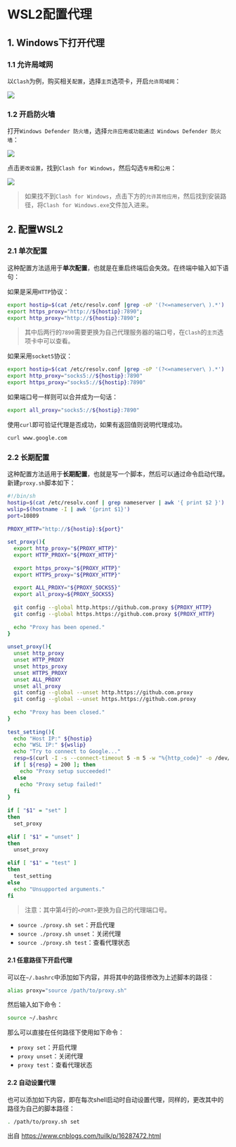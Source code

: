 # WSL2配置代理

## 1\. Windows下打开代理

### 1.1 允许局域网

以`Clash`为例，购买相关`配置`，选择`主页`选项卡，开启`允许局域网`：

![](https://img2022.cnblogs.com/blog/2026333/202205/2026333-20220519095954875-534125057.png)

### 1.2 开启防火墙

打开`Windows Defender 防火墙`，选择`允许应用或功能通过 Windows Defender 防火墙`：

![](https://img2022.cnblogs.com/blog/2026333/202205/2026333-20220519100052696-2100542151.png)

点击`更改设置`，找到`Clash for Windows`，然后勾选`专用`和`公用`：

![](https://img2022.cnblogs.com/blog/2026333/202205/2026333-20220519100127832-1936469422.png)

> 如果找不到`Clash for Windows`，点击下方的`允许其他应用`，然后找到安装路径，将`Clash for Windows.exe`文件加入进来。

## 2\. 配置WSL2

### 2.1 单次配置

这种配置方法适用于**单次配置**，也就是在重启终端后会失效。在终端中输入如下语句：

如果是采用`HTTP`协议：

```bash
export hostip=$(cat /etc/resolv.conf |grep -oP '(?<=nameserver\ ).*')
export https_proxy="http://${hostip}:7890";
export http_proxy="http://${hostip}:7890";
```

> 其中后两行的`7890`需要更换为自己代理服务器的端口号，在`Clash`的`主页`选项卡中可以查看。

如果采用`socket5`协议：

```bash
export hostip=$(cat /etc/resolv.conf |grep -oP '(?<=nameserver\ ).*')
export http_proxy="socks5://${hostip}:7890"
export https_proxy="socks5://${hostip}:7890"
```

如果端口号一样则可以合并成为一句话：

```bash
export all_proxy="socks5://${hostip}:7890"
```

使用`curl`即可验证代理是否成功，如果有返回值则说明代理成功。

```bash
curl www.google.com
```

### 2.2 长期配置

这种配置方法适用于**长期配置**，也就是写一个脚本，然后可以通过命令启动代理。新建`proxy.sh`脚本如下：

```bash
#!/bin/sh
hostip=$(cat /etc/resolv.conf | grep nameserver | awk '{ print $2 }')
wslip=$(hostname -I | awk '{print $1}')
port=10809
 
PROXY_HTTP="http://${hostip}:${port}"
 
set_proxy(){
  export http_proxy="${PROXY_HTTP}"
  export HTTP_PROXY="${PROXY_HTTP}"
 
  export https_proxy="${PROXY_HTTP}"
  export HTTPS_proxy="${PROXY_HTTP}"
 
  export ALL_PROXY="${PROXY_SOCKS5}"
  export all_proxy=${PROXY_SOCKS5}
 
  git config --global http.https://github.com.proxy ${PROXY_HTTP}
  git config --global https.https://github.com.proxy ${PROXY_HTTP}
 
  echo "Proxy has been opened."
}
 
unset_proxy(){
  unset http_proxy
  unset HTTP_PROXY
  unset https_proxy
  unset HTTPS_PROXY
  unset ALL_PROXY
  unset all_proxy
  git config --global --unset http.https://github.com.proxy
  git config --global --unset https.https://github.com.proxy
 
  echo "Proxy has been closed."
}
 
test_setting(){
  echo "Host IP:" ${hostip}
  echo "WSL IP:" ${wslip}
  echo "Try to connect to Google..."
  resp=$(curl -I -s --connect-timeout 5 -m 5 -w "%{http_code}" -o /dev/null www.google.com)
  if [ ${resp} = 200 ]; then
    echo "Proxy setup succeeded!"
  else
    echo "Proxy setup failed!"
  fi
}
 
if [ "$1" = "set" ]
then
  set_proxy
 
elif [ "$1" = "unset" ]
then
  unset_proxy
 
elif [ "$1" = "test" ]
then
  test_setting
else
  echo "Unsupported arguments."
fi
```

> 注意：其中第4行的`<PORT>`更换为自己的代理端口号。

-   `source ./proxy.sh set`：开启代理
-   `source ./proxy.sh unset`：关闭代理
-   `source ./proxy.sh test`：查看代理状态

#### 2.1 任意路径下开启代理

可以在`~/.bashrc`中添加如下内容，并将其中的路径修改为上述脚本的路径：

```bash
alias proxy="source /path/to/proxy.sh"
```

然后输入如下命令：

```bash
source ~/.bashrc
```

那么可以直接在任何路径下使用如下命令：

-   `proxy set`：开启代理
-   `proxy unset`：关闭代理
-   `proxy test`：查看代理状态

#### 2.2 自动设置代理

也可以添加如下内容，即在每次shell启动时自动设置代理，同样的，更改其中的路径为自己的脚本路径：

```bash
. /path/to/proxy.sh set
```

出自
https://www.cnblogs.com/tuilk/p/16287472.html